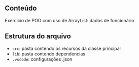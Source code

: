 ## Conteúdo

Exercício de POO com uso de ArrayList: dados de funcionário

## Estrutura do arquivo

- `src`: pasta contendo os recursos da classe principal
- `lib`: pasta contendo dependencias
- `.vscode`: configurações .json
